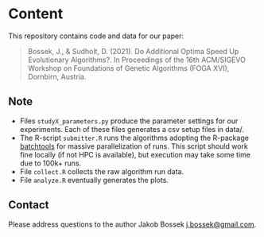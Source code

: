 # Content

This repository contains code and data for our paper:

> Bossek, J., & Sudholt, D. (2021). Do Additional Optima Speed Up Evolutionary Algorithms?. In Proceedings of the 16th ACM/SIGEVO Workshop on Foundations of Genetic Algorithms (FOGA XVI), Dornbirn, Austria.

## Note

* Files `studyX_parameters.py` produce the parameter settings for our experiments. Each of these files generates a csv setup files in data/.
* The R-script `submitter.R` runs the algorithms adopting the R-package [batchtools](https://github.com/mllg/batchtools) for massive parallelization of runs. This script should work fine locally (if not HPC is available), but execution may take some time due to 100k+ runs.
* File `collect.R` collects the raw algorithm run data.
* File `analyze.R` eventually generates the plots.

## Contact

Please address questions to the author Jakob Bossek <j.bossek@gmail.com>.
